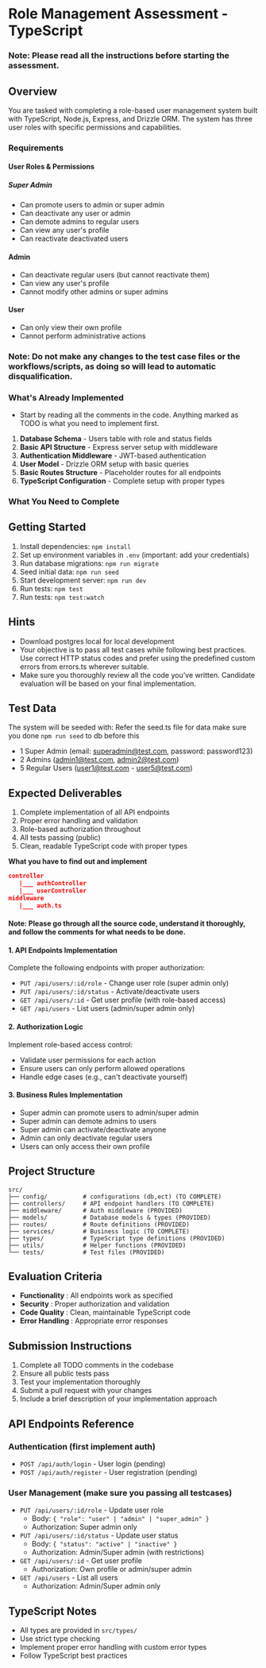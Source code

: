# Role Management Assessment - TypeScript
### Note: Please read all the instructions before starting the assessment.
## Overview

You are tasked with completing a role-based user management system built with TypeScript, Node.js, Express, and Drizzle ORM. The system has three user roles with specific permissions and capabilities.

### Requirements

#### User Roles & Permissions

##### Super Admin
- Can promote users to admin or super admin
- Can deactivate any user or admin
- Can demote admins to regular users
- Can view any user's profile
- Can reactivate deactivated users

#### Admin
- Can deactivate regular users (but cannot reactivate them)
- Can view any user's profile
- Cannot modify other admins or super admins

#### User
- Can only view their own profile
- Cannot perform administrative actions

### Note: Do not make any changes to the test case files or the workflows/scripts, as doing so will lead to automatic disqualification.

### What's Already Implemented

- Start by reading all the comments in the code. Anything marked as TODO is what you need to implement first.

1. **Database Schema** - Users table with role and status fields
2. **Basic API Structure** - Express server setup with middleware
3. **Authentication Middleware** - JWT-based authentication
4. **User Model** - Drizzle ORM setup with basic queries
5. **Basic Routes Structure** - Placeholder routes for all endpoints
6. **TypeScript Configuration** - Complete setup with proper types

### What You Need to Complete

## Getting Started

1. Install dependencies: `npm install`
2. Set up environment variables in `.env` (important: add your credentials)
3. Run database migrations: `npm run migrate`
4. Seed initial data: `npm run seed`
5. Start development server: `npm run dev`
6. Run tests: `npm test`
7. Run tests: `npm test:watch`

## Hints

- Download postgres local for local development
- Your objective is to pass all test cases while following best practices. Use correct HTTP status codes and prefer using the predefined
  custom errors from errors.ts wherever suitable.
- Make sure you thoroughly review all the code you’ve written. Candidate evaluation will be based on your final implementation.

## Test Data

The system will be seeded with:
Refer the seed.ts file for data make sure you done `npm run seed` to db before this

- 1 Super Admin (email: superadmin@test.com, password: password123)
- 2 Admins (admin1@test.com, admin2@test.com)
- 5 Regular Users (user1@test.com - user5@test.com)

## Expected Deliverables

1. Complete implementation of all API endpoints
2. Proper error handling and validation
3. Role-based authorization throughout
4. All tests passing (public)
5. Clean, readable TypeScript code with proper types

**What you have to find out and implement**
```json
controller
   |___ authController
   |___ userController
middleware
   |___ auth.ts
```
#### Note: Please go through all the source code, understand it thoroughly, and follow the comments for what needs to be done.

#### 1. API Endpoints Implementation

Complete the following endpoints with proper authorization:

- `PUT /api/users/:id/role` - Change user role (super admin only)
- `PUT /api/users/:id/status` - Activate/deactivate users
- `GET /api/users/:id` - Get user profile (with role-based access)
- `GET /api/users` - List users (admin/super admin only)

#### 2. Authorization Logic
Implement role-based access control:
- Validate user permissions for each action
- Ensure users can only perform allowed operations
- Handle edge cases (e.g., can't deactivate yourself)

#### 3. Business Rules Implementation
- Super admin can promote users to admin/super admin
- Super admin can demote admins to users
- Super admin can activate/deactivate anyone
- Admin can only deactivate regular users
- Users can only access their own profile

## Project Structure

```
src/
├── config/          # configurations (db,ect) (TO COMPLETE)
├── controllers/     # API endpoint handlers (TO COMPLETE)
├── middleware/      # Auth middleware (PROVIDED)
├── models/          # Database models & types (PROVIDED)
├── routes/          # Route definitions (PROVIDED)
├── services/        # Business logic (TO COMPLETE)
├── types/           # TypeScript type definitions (PROVIDED)
├── utils/           # Helper functions (PROVIDED)
└── tests/           # Test files (PROVIDED)
```

## Evaluation Criteria

- **Functionality**  : All endpoints work as specified
- **Security**       : Proper authorization and validation
- **Code Quality**   : Clean, maintainable TypeScript code
- **Error Handling** : Appropriate error responses

## Submission Instructions

1. Complete all TODO comments in the codebase
2. Ensure all public tests pass
3. Test your implementation thoroughly
4. Submit a pull request with your changes
5. Include a brief description of your implementation approach

## API Endpoints Reference

### Authentication (first implement auth)
- `POST /api/auth/login` - User login (pending)
- `POST /api/auth/register` - User registration (pending)
### User Management (make sure you passing all testcases)
- `PUT /api/users/:id/role` - Update user role
  - Body: `{ "role": "user" | "admin" | "super_admin" }`
  - Authorization: Super admin only
- `PUT /api/users/:id/status` - Update user status
  - Body: `{ "status": "active" | "inactive" }`
  - Authorization: Admin/Super admin (with restrictions)
- `GET /api/users/:id` - Get user profile
  - Authorization: Own profile or admin/super admin
- `GET /api/users` - List all users
  - Authorization: Admin/Super admin only

## TypeScript Notes
- All types are provided in `src/types/`
- Use strict type checking
- Implement proper error handling with custom error types
- Follow TypeScript best practices
